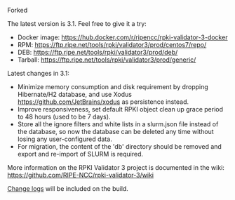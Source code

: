 Forked

The latest version is 3.1. Feel free to give it a try:

* Docker image: https://hub.docker.com/r/ripencc/rpki-validator-3-docker
* RPM: https://ftp.ripe.net/tools/rpki/validator3/prod/centos7/repo/
* DEB: https://ftp.ripe.net/tools/rpki/validator3/prod/deb/
* Tarball: https://ftp.ripe.net/tools/rpki/validator3/prod/generic/

Latest changes in 3.1:

* Minimize memory consumption and disk requirement by dropping Hibernate/H2 database, and use Xodus https://github.com/JetBrains/xodus as persistence instead.
* Improve responsiveness, set default RPKI object clean up grace period to 48 hours (used to be 7 days).
* Store all the ignore filters and white lists in a slurm.json file instead of the database, so now the database can be deleted any time without losing any user-configured data.
* For migration, the content of the 'db' directory should be removed and export and re-import of SLURM is required.


More information on the RPKI Validator 3 project is documented in the wiki:
https://github.com/RIPE-NCC/rpki-validator-3/wiki

[Change logs](https://github.com/RIPE-NCC/rpki-validator-3/blob/master/rpki-validator/Changelog.txt) will be included on the build.
